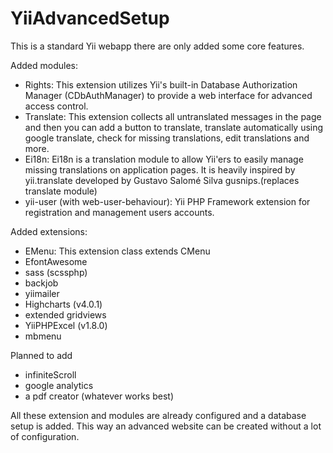YiiAdvancedSetup
================

This is a standard Yii webapp there are only added some core features.

Added modules:
- Rights:
        This extension utilizes Yii's built-in Database Authorization Manager (CDbAuthManager) to provide a web interface for advanced access control.
- Translate:
        This extension collects all untranslated messages in the page and then you can add a button to translate, translate automatically using google translate, check for missing translations, edit translations and more.
- Ei18n:
        Ei18n is a translation module to allow Yii'ers to easily manage missing translations on application pages. It is heavily inspired by yii.translate developed by Gustavo Salomé Silva gusnips.(replaces translate module)
- yii-user (with web-user-behaviour):
    Yii PHP Framework extension for registration and management users accounts.

Added extensions:
- EMenu: This extension class extends CMenu
- EfontAwesome
- sass (scssphp)
- backjob
- yiimailer
- Highcharts (v4.0.1)
- extended gridviews
- YiiPHPExcel (v1.8.0)
- mbmenu

Planned to add
- infiniteScroll
- google analytics
- a pdf creator (whatever works best)

All these extension and modules are already configured and a database setup is added. This way an advanced website can be created without a lot of configuration.
